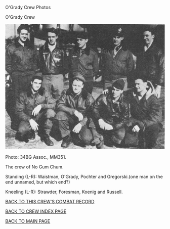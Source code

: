 
O'Grady Crew Photos






 




O'Grady Crew  
  

![](OGrady.jpg)  

Photo: 34BG Assoc., MM351.  

The crew of No Gum Chum.  

Standing (L-R): Waistman, O'Grady, Pochter and Gregorski.(one man on the end unnamed, but which end?)  

Kneeling (L-R): Strawder, Foresman, Koenig and Russell.  
  

[BACK TO THIS CREW'S COMBAT RECORD](ValorToVictory/crews/OGrady.md)  

[BACK TO CREW INDEX PAGE](ValorToVictory/000crews.md)  

[BACK TO MAIN PAGE](ValorToVictory/index.html)


